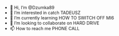 - 👋 Hi, I’m @Dzumka89
- 👀 I’m interested in catch TADEUSZ
- 🌱 I’m currently learning HOW TO SWITCH OFF MI6
- 💞️ I’m looking to collaborate on HARD DRIVE
- 📫 How to reach me PHONE CALL

<!---
Dzumka89/Dzumka89 is a ✨ special ✨ repository because its `README.md` (this file) appears on your GitHub profile.
You can click the Preview link to take a look at your changes.
--->

